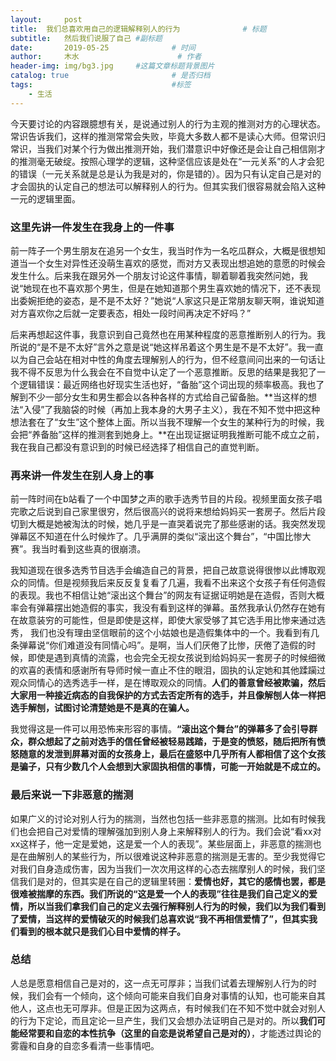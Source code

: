 ```yaml
---
layout:     post   				    
title:  我们总喜欢用自己的逻辑解释别人的行为				# 标题
subtitle:   然后我们说服了自己 #副标题
date:       2019-05-25 				# 时间
author:     木水 						# 作者
header-img: img/bg3.jpg 	#这篇文章标题背景图片
catalog: true 						# 是否归档
tags:								#标签
    - 生活
---
```

今天要讨论的内容跟臆想有关，是说通过别人的行为主观的推测对方的心理状态。常识告诉我们，这样的推测常常会失败，毕竟大多数人都不是读心大师。但常识归常识，当我们对某个行为做出推测开始，我们潜意识中好像还是会让自己相信刚才的推测毫无破绽。按照心理学的逻辑，这种坚信应该是处在“一元关系”的人才会犯的错误（一元关系就是总是认为我是对的，你是错的）。因为只有认定自己是对的才会固执的认定自己的想法可以解释别人的行为。但其实我们很容易就会陷入这种一元的逻辑里面。

### 这里先讲一件发生在我身上的一件事

前一阵子一个男生朋友在追另一个女生，我当时作为一名吃瓜群众，大概是很想知道当一个女生对异性还没萌生喜欢的感觉，而对方又表现出想追她的意愿的时候会发生什么。后来我在跟另外一个朋友讨论这件事情，聊着聊着我突然问她，我说“她现在也不喜欢那个男生，但是在她知道那个男生喜欢她的情况下，还不表现出委婉拒绝的姿态，是不是不太好？”她说“人家这只是正常朋友聊天啊，谁说知道对方喜欢你之后就一定要表态，相处一段时间再决定不好吗？”

后来再想起这件事，我意识到自己竟然也在用某种程度的恶意推断别人的行为。我所说的“是不是不太好”言外之意是说“她这样吊着这个男生是不是不太好”。我一直以为自己会站在相对中性的角度去理解别人的行为，但不经意间问出来的一句话让我不得不反思为什么我会在不自觉中认定了一个恶意推断。反思的结果是我犯了一个逻辑错误：最近网络也好现实生活也好，“备胎”这个词出现的频率极高。我也了解到不少一部分女生和男生都会以各种各样的方式给自己留备胎。**当这样的想法“入侵”了我脑袋的时候（再加上我本身的大男子主义），我在不知不觉中把这种想法套在了“女生”这个整体上面。所以当我不理解一个女生的某种行为的时候，我会把“养备胎”这样的推测套到她身上。**在出现证据证明我推断可能不成立之前，我在我自己都没有意识到的时候已经选择了相信自己的直觉判断。

### 再来讲一件发生在别人身上的事

前一阵时间在b站看了一个中国梦之声的歌手选秀节目的片段。视频里面女孩子唱完歌之后说到自己家里很穷，然后很高兴的说将来想给妈妈买一套房子。然后片段切到大概是她被淘汰的时候，她几乎是一直哭着说完了那些感谢的话。我突然发现弹幕区不知道在什么时候炸了。几乎满屏的类似“滚出这个舞台”，“中国比惨大赛”。我当时看到这些真的很崩溃。

我知道现在很多选秀节目选手会编造自己的背景，把自己故意说得很惨以此博取观众的同情。但是视频我后来反反复复看了几遍，我看不出来这个女孩子有任何造假的表现。我也不相信让她“滚出这个舞台”的网友有证据证明她是在造假，否则大概率会有弹幕摆出她造假的事实，我没有看到这样的弹幕。虽然我承认仍然存在她有在故意装穷的可能性，但是即使是这样，即使大家受够了其它选手用比惨来通过选秀， 我们也没有理由坚信眼前的这个小姑娘也是造假集体中的一个。我看到有几条弹幕说“你们难道没有同情心吗”。是啊，当人们厌倦了比惨，厌倦了造假的时候，即使是遇到真情的流露，也会完全无视女孩说到给妈妈买一套房子的时候细微的欢喜的表情和感谢所有导师时候一直止不住的眼泪，固执的认定她和其他蹂躏过观众同情心的选秀选手一样，是在博取观众的同情。**人们的善意曾经被欺骗，然后大家用一种接近病态的自我保护的方式去否定所有的选手，并且像解刨人体一样把选手解刨，试图讨论清楚她是不是真的在骗人。**

我觉得这是一件可以用恐怖来形容的事情。**“滚出这个舞台”的弹幕多了会引导群众，群众想起了之前对选手的信任曾经被轻易践踏，于是变的愤怒，随后把所有愤怒随意的发泄到屏幕对面的女孩身上，最后在盛怒中几乎所有人都相信了这个女孩是骗子，只有少数几个人会想到大家固执相信的事情，可能一开始就是不成立的。**

### 最后来说一下非恶意的揣测

如果广义的讨论对别人行为的揣测，当然也包括一些非恶意的揣测。比如有时候我们也会把自己对爱情的理解强加到别人身上来解释别人的行为。我们会说“看xx对xx这样子，他一定是爱她，这是爱一个人的表现”。某些层面上，非恶意的揣测也是在曲解别人的某些行为，所以很难说这种非恶意的揣测是无害的。至少我觉得它对我们自身造成伤害，因为当我们一次次用这样的心态去揣摩别人的时候，我们坚信我们是对的，但其实是在自己的逻辑里转圈：**爱情也好，其它的感情也罢，都是很难被揣摩的东西。我们所说的“这是爱一个人的表现”往往是我们自己定义的爱情，所以当我们拿我们自己的定义去强行解释别人行为的时候，我们以为我们看到了爱情，当这样的爱情破灭的时候我们总喜欢说“我不再相信爱情了”，但其实我们看到的根本就只是我们心目中爱情的样子。**

### 总结
人总是愿意相信自己是对的，这一点无可厚非；当我们试着去理解别人行为的时候，我们会有一个倾向，这个倾向可能来自我们自身对事情的认知，也可能来自其他人，这点也无可厚非。但是正因为这两点，有时候我们在不知不觉中就会对别人的行为下定论，而且定论一旦产生，我们又会想办法证明自己是对的。所以**我们可能经常要和自恋的本性抗争（这里的自恋是说希望自己是对的）**，才能透过舆论的雾霾和自身的自恋多看清一些事情吧。

